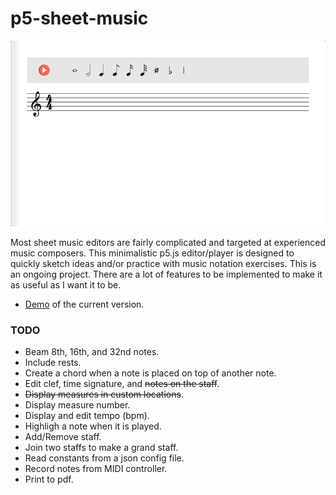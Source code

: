 # p5-sheet-music
![](docs/p5-sheet-music.gif)

Most sheet music editors are fairly complicated and targeted at experienced music composers. This minimalistic p5.js editor/player is designed to quickly sketch ideas and/or practice with music notation exercises. This is an ongoing project. There are a lot of features to be implemented to make it as useful as I want it to be.

- [Demo](https://lucasnfe.github.io/p5-sheet-music/index.html) of the current version.

### TODO

- Beam 8th, 16th, and 32nd notes.
- Include rests.
- Create a chord when a note is placed on top of another note.
- Edit clef, time signature, and ~~notes on the staff~~.
- ~~Display measures in custom locations~~.
- Display measure number.
- Display and edit tempo (bpm).
- Highligh a note when it is played.
- Add/Remove staff.
- Join two staffs to make a grand staff. 
- Read constants from a json config file.
- Record notes from MIDI controller.
- Print to pdf.
